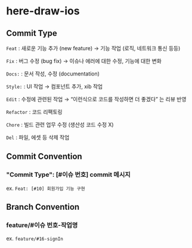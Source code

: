 # here-draw-ios

## Commit Type
`Feat` : 새로운 기능 추가 (new feature) → 기능 작업 (로직, 네트워크 통신 등등)

`Fix` : 버그 수정 (bug fix) → 이슈나 에러에 대한 수정, 기능에 대한 변화

`Docs:` : 문서 작성, 수정 (documentation)

`Style:` : UI 작업 → 컴포넌트 추가, xib 작업

`Edit` : 수정에 관련된 작업 → “이런식으로 코드를 작성하면 더 좋겠다” 는 리뷰 반영

`Refactor` : 코드 리팩토링

`Chore` : 빌드 관련 업무 수정 (생산성 코드 수정 X)

`Del` : 파일, 에셋 등 삭제 작업

## Commit Convention
### "Commit Type": [#이슈 번호] commit 메시지
ex. `Feat: [#10] 회원가입 기능 구현`

## Branch Convention
### feature/#이슈 번호-작업명
ex. `feature/#16-signIn`

